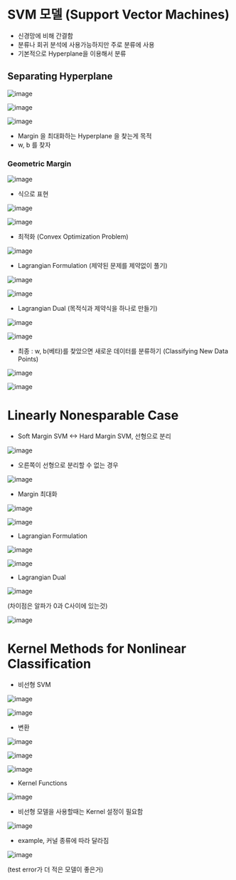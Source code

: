 # SVM 모델 (Support Vector Machines)

- 신경망에 비해 간결함
- 분류나 회귀 분석에 사용가능하지만 주로 분류에 사용
- 기본적으로 Hyperplane을 이용해서 분류

## Separating Hyperplane
 
![image](https://user-images.githubusercontent.com/79880336/112723318-2755f600-8f51-11eb-835e-157f90508427.png)

![image](https://user-images.githubusercontent.com/79880336/112723342-481e4b80-8f51-11eb-9d0a-c51d826e2f4b.png)

![image](https://user-images.githubusercontent.com/79880336/112723375-7bf97100-8f51-11eb-8d0c-3360c8768837.png)

- Margin 을 최대화하는 Hyperplane 을 찾는게 목적
- w, b 를 찾자

### Geometric Margin

![image](https://user-images.githubusercontent.com/79880336/112723416-b105c380-8f51-11eb-9aa8-642cb2e43487.png)

- 식으로 표현

![image](https://user-images.githubusercontent.com/79880336/112723475-0641d500-8f52-11eb-88c9-4cef6123a4cc.png)

![image](https://user-images.githubusercontent.com/79880336/112723493-25d8fd80-8f52-11eb-90e3-9bb8beabdda7.png)

- 최적화 (Convex Optimization Problem)

![image](https://user-images.githubusercontent.com/79880336/112723565-9aac3780-8f52-11eb-9dcd-1e29801edb36.png)

- Lagrangian Formulation
(제약된 문제를 제약없이 풀기) 

![image](https://user-images.githubusercontent.com/79880336/112724019-aef13400-8f54-11eb-9358-19d85bbde821.png)

![image](https://user-images.githubusercontent.com/79880336/112723658-0b535400-8f53-11eb-8c7e-d5a7d9284ebe.png)

- Lagrangian Dual
(목적식과 제약식을 하나로 만들기)

![image](https://user-images.githubusercontent.com/79880336/112723736-62f1bf80-8f53-11eb-8fb6-2cb2887f13d7.png)

![image](https://user-images.githubusercontent.com/79880336/112723748-7735bc80-8f53-11eb-95eb-77e527630c74.png)

- 최종 : w, b(베타)를 찾았으면 새로운 데이터를 분류하기 (Classifying New Data Points)

![image](https://user-images.githubusercontent.com/79880336/112723864-f6c38b80-8f53-11eb-96de-08c3fb86ed16.png)

![image](https://user-images.githubusercontent.com/79880336/112723884-093dc500-8f54-11eb-9a17-4df597f332c5.png)


#  Linearly Nonesparable Case
- Soft Margin SVM <-> Hard Margin SVM, 선형으로 분리

![image](https://user-images.githubusercontent.com/79880336/112857895-4b017380-90ec-11eb-86e1-992f8daf9f3c.png)

- 오른쪽이 선형으로 분리할 수 없는 경우

![image](https://user-images.githubusercontent.com/79880336/112724304-0c39b500-8f56-11eb-875f-c7672fb3f7b1.png)

- Margin 최대화

![image](https://user-images.githubusercontent.com/79880336/112724339-2e333780-8f56-11eb-8bca-be36a2f4cd33.png)

![image](https://user-images.githubusercontent.com/79880336/112724377-62a6f380-8f56-11eb-99cc-1be7866abc6f.png)

- Lagrangian Formulation

![image](https://user-images.githubusercontent.com/79880336/112858402-c9f6ac00-90ec-11eb-876e-7d9eda9ff334.png)

![image](https://user-images.githubusercontent.com/79880336/112858465-daa72200-90ec-11eb-82f4-608721897a5c.png)

- Lagrangian Dual

![image](https://user-images.githubusercontent.com/79880336/112858570-f5799680-90ec-11eb-8558-ee8b24944e0c.png)

(차이점은 알파가 0과 C사이에 있는것)

![image](https://user-images.githubusercontent.com/79880336/112858734-1cd06380-90ed-11eb-91ef-d43ffc9808e6.png)


# Kernel Methods for Nonlinear Classification
- 비선형 SVM

![image](https://user-images.githubusercontent.com/79880336/112724463-de08a500-8f56-11eb-8dc3-8e1e0e235d7e.png)

![image](https://user-images.githubusercontent.com/79880336/112724486-fbd60a00-8f56-11eb-9edc-607bc09f61d7.png)

- 변환

![image](https://user-images.githubusercontent.com/79880336/112724525-2758f480-8f57-11eb-8b2d-4504c78bc495.png)

![image](https://user-images.githubusercontent.com/79880336/112724566-50798500-8f57-11eb-9e23-1ef2281a0ac3.png)

![image](https://user-images.githubusercontent.com/79880336/112859330-b0a22f80-90ed-11eb-85f7-83056b926ff5.png)

- Kernel Functions 

![image](https://user-images.githubusercontent.com/79880336/112724658-c978dc80-8f57-11eb-9b9d-d3c7cf901ee5.png)

-  비선형 모델을 사용할때는 Kernel 설정이 필요함

![image](https://user-images.githubusercontent.com/79880336/112724865-a7cc2500-8f58-11eb-9a9e-62cefd1c133e.png)

- example, 커널 종류에 따라 달라짐

![image](https://user-images.githubusercontent.com/79880336/112859690-070f6e00-90ee-11eb-9db0-aac32faf90e6.png)

(test error가 더 적은 모델이 좋은거)






